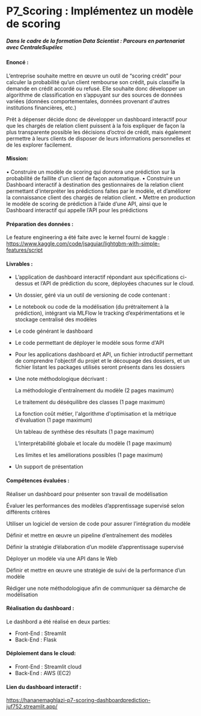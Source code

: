 # P7_Scoring :  Implémentez un modèle de scoring
##### Dans le cadre de la formation Data Scientist : Parcours en partenariat avec CentraleSupélec


#### Enoncé : 

L’entreprise souhaite mettre en
œuvre un outil de “scoring crédit”
pour calculer la probabilité qu’un
client rembourse son crédit, puis
classifie la demande en crédit accordé
ou refusé. Elle souhaite donc
développer un algorithme de
classification en s’appuyant sur des
sources de données variées (données
comportementales, données provenant
d'autres institutions financières, etc.)

Prêt à dépenser décide donc de développer un dashboard interactif pour que les
chargés de relation client puissent à la fois expliquer de façon la plus transparente
possible les décisions d’octroi de crédit, mais également permettre à leurs clients de
disposer de leurs informations personnelles et de les explorer facilement.

#### Mission:

• Construire un modèle de scoring qui donnera une prédiction sur la probabilité de faillite d'un client de façon automatique.
• Construire un Dashboard interactif à destination des gestionnaires de la relation client permettant d'interpréter les prédictions faites par le modèle, et d’améliorer la connaissance client des chargés de relation client.
• Mettre en production le modèle de scoring de prédiction à l’aide d’une API, ainsi que le Dashboard interactif qui appelle l’API pour les prédictions

#### Préparation des  données : 

Le feature engineering a été faite avec le kernel fourni de kaggle : 
https://www.kaggle.com/code/jsaguiar/lightgbm-with-simple-features/script

#### Livrables :

- L’application de dashboard interactif répondant aux spécifications ci-dessus et l’API de prédiction du score, déployées chacunes sur le cloud.
- Un dossier, géré via un outil de versioning de code contenant :
- Le notebook ou code de la modélisation (du prétraitement à la prédiction), intégrant via MLFlow le tracking d’expérimentations et le stockage centralisé des modèles
- Le code générant le dashboard
- Le code permettant de déployer le modèle sous forme d'API
- Pour les applications dashboard et API, un fichier introductif permettant de comprendre l'objectif du projet et le découpage des dossiers, et un fichier listant les packages utilisés seront présents dans les dossiers
- Une note méthodologique décrivant :

  La méthodologie d'entraînement du modèle (2 pages maximum)
  
  Le traitement du déséquilibre des classes (1 page maximum)
  
  La fonction coût métier, l'algorithme d'optimisation et la métrique d'évaluation (1 page maximum)
  
  Un tableau de synthèse des résultats (1 page maximum)
  
  L’interprétabilité globale et locale du modèle (1 page maximum)
  
  Les limites et les améliorations possibles (1 page maximum)
  
- Un support de présentation

#### Compétences évaluées : 

Réaliser un dashboard pour présenter son travail de modélisation

Évaluer les performances des modèles d’apprentissage supervisé selon différents critères

Utiliser un logiciel de version de code pour assurer l’intégration du modèle

Définir et mettre en œuvre un pipeline d’entraînement des modèles

Définir la stratégie d’élaboration d’un modèle d’apprentissage supervisé

Déployer un modèle via une API dans le Web

Définir et mettre en œuvre une stratégie de suivi de la performance d’un modèle

Rédiger une note méthodologique afin de communiquer sa démarche de modélisation

#### Réalisation du dashboard :

Le dashbord a été réalisé en deux parties:

- Front-End : Streamlit
- Back-End : Flask

#### Déploiement dans le cloud:

- Front-End : Streamlit cloud
- Back-End : AWS (EC2)

#### Lien du dashboard interactif : 

https://hananemaghlazi-p7-scoring-dashboardprediction-juf752.streamlit.app/


